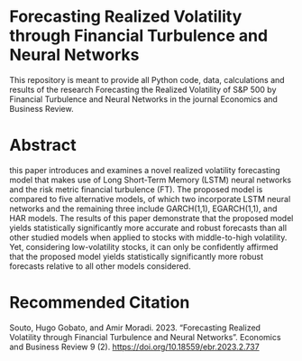# Forecasting Realized Volatility through Financial Turbulence and Neural Networks 

This repository is meant to provide all Python code, data, calculations and results of the research Forecasting the Realized Volatility of S&P 500 by Financial Turbulence and Neural Networks in the journal Economics and Business Review.

# Abstract
this paper introduces and examines a novel realized volatility forecasting model that makes use of Long Short-Term Memory (LSTM) neural networks and the risk metric financial turbulence (FT). The proposed model is compared to five alternative models, of which two incorporate LSTM neural networks and the remaining three include GARCH(1,1), EGARCH(1,1), and HAR models. The results of this paper demonstrate that the proposed model yields statistically significantly more accurate and robust forecasts than all other studied models when applied to stocks with middle-to-high volatility. Yet, considering low-volatility stocks, it can only be confidently affirmed that the proposed model yields statistically significantly more robust forecasts relative to all other models considered. 

# Recommended Citation
Souto, Hugo Gobato, and Amir Moradi. 2023. “Forecasting Realized Volatility through Financial Turbulence and Neural Networks”. Economics and Business Review 9 (2). https://doi.org/10.18559/ebr.2023.2.737
